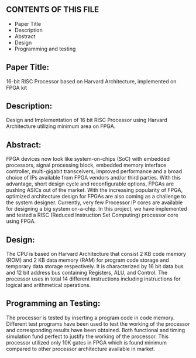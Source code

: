 CONTENTS OF THIS FILE
---------------------
   
 * Paper Title
 * Description
 * Abstract
 * Design
 * Programming and testing

Paper Title:
------------

16-bit RISC Processor based on Harvard Architecture, implemented on FPGA kit

Description:
------------

Design and Implementation of 16 bit RISC Processor using Harvard Architecture utilizing minimum area on FPGA.

Abstract:
---------

FPGA devices now look like system-on-chips (SoC) with embedded processors, signal processing block, embedded memory interface controller, multi-gigabit transceivers, improved performance and a broad choice of IPs available from FPGA vendors and/or third parties. 
With this advantage, short design cycle and reconfigurable options, FPGAs are pushing ASICs out of the market. 
With the increasing popularity of FPGA, optimized architecture design for FPGAs are also coming as a challenge to the system designer. Currently, very few Processor IP cores are available for designing a big system on-a-chip. 
In this project, we have implemented and tested a RISC (Reduced Instruction Set Computing) processor core using FPGA. 

Design:
-------

The CPU is based on Harvard Architecture that consist 2 KB code memory (ROM) and 2 KB data memory (RAM) for program code storage and temporary data storage respectively. 
It is characterized by 16 bit data bus and 12 bit address bus containing Registers, ALU, and Control. 
The processor uses in total 14 different instructions including instructions for logical and arithmetical operations. 

Programming an Testing:
-----------------------

The processor is tested by inserting a program code in code memory. Different test programs have been used to test the working of the processor and corresponding results have been obtained. 
Both functional and timing simulation fund perfect to justify the working of the processor. 
This processor utilized only 10K gates in FPGA which is found minimum compared to other processor architecture available in market.
